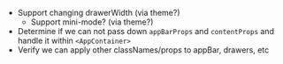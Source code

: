 - Support changing drawerWidth (via theme?)
  - Support mini-mode? (via theme?)
- Determine if we can not pass down `appBarProps` and `contentProps` and handle it within `<AppContainer>`
- Verify we can apply other classNames/props to appBar, drawers, etc